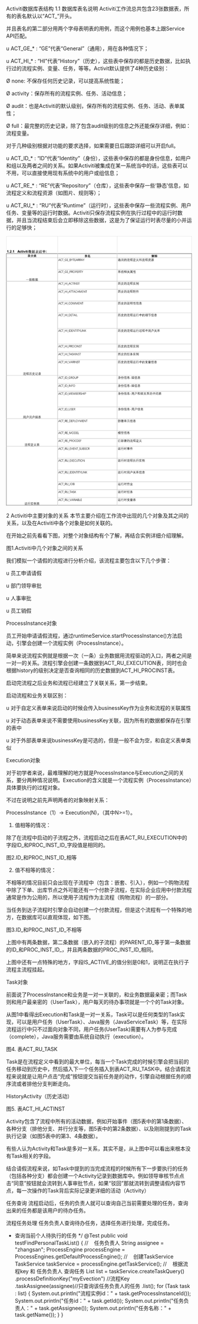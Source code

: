 Activiti数据库表结构
1.1      数据库表名说明
Activiti工作流总共包含23张数据表，所有的表名默认以“ACT_”开头。

并且表名的第二部分用两个字母表明表的用例，而这个用例也基本上跟Service API匹配。

u  ACT_GE_* : “GE”代表“General”（通用），用在各种情况下；

u  ACT_HI_* : “HI”代表“History”（历史），这些表中保存的都是历史数据，比如执行过的流程实例、变量、任务，等等。Activit默认提供了4种历史级别：

Ø  none: 不保存任何历史记录，可以提高系统性能；

Ø  activity：保存所有的流程实例、任务、活动信息；

Ø  audit：也是Activiti的默认级别，保存所有的流程实例、任务、活动、表单属性；

Ø  full：最完整的历史记录，除了包含audit级别的信息之外还能保存详细，例如：流程变量。

对于几种级别根据对功能的要求选择，如果需要日后跟踪详细可以开启full。



u  ACT_ID_* : “ID”代表“Identity”（身份），这些表中保存的都是身份信息，如用户和组以及两者之间的关系。如果Activiti被集成在某一系统当中的话，这些表可以不用，可以直接使用现有系统中的用户或组信息；

u  ACT_RE_* : “RE”代表“Repository”（仓库），这些表中保存一些‘静态’信息，如流程定义和流程资源（如图片、规则等）；

u  ACT_RU_* : “RU”代表“Runtime”（运行时），这些表中保存一些流程实例、用户任务、变量等的运行时数据。Activiti只保存流程实例在执行过程中的运行时数据，并且当流程结束后会立即移除这些数据，这是为了保证运行时表尽量的小并运行的足够快；


![img_4.png](img_4.png)


2  Activiti中主要对象的关系
本节主要介绍在工作流中出现的几个对象及其之间的关系，以及在Activiti中各个对象是如何关联的。

在开始之前先看看下图，对整个对象结构有个了解，再结合实例详细介绍理解。

图1.Activiti中几个对象之间的关系

我们模拟一个请假的流程进行分析介绍，该流程主要包含以下几个步骤：

u  员工申请请假

u  部门领导审批

u  人事审批

u  员工销假



ProcessInstance对象

员工开始申请请假流程，通过runtimeService.startProcessInstance()方法启动，引擎会创建一个流程实例（ProcessInstance）。

简单来说流程实例就是根据一次（一条）业务数据用流程驱动的入口，两者之间是一对一的关系。流程引擎会创建一条数据到ACT_RU_EXECUTION表，同时也会根据history的级别决定是否查询相同的历史数据到ACT_HI_PROCINST表。

启动完流程之后业务和流程已经建立了关联关系，第一步结束。

启动流程和业务关联区别：

u 对于自定义表单来说启动的时候会传入businessKey作为业务和流程的关联属性

u 对于动态表单来说不需要使用businessKey关联，因为所有的数据都保存在引擎的表中

u 对于外部表单来说businessKey是可选的，但是一般不会为空，和自定义表单类似



Execution对象

对于初学者来说，最难理解的地方就是ProcessInstance与Execution之间的关系，要分两种情况说明。Execution的含义就是一个流程实例（ProcessInstance）具体要执行的过程对象。

不过在说明之前先声明两者的对象映射关系：

ProcessInstance（1）→ Execution(N)，（其中N>=1）。

1)  值相等的情况：

除了在流程中启动的子流程之外，流程启动之后在表ACT_RU_EXECUTION中的字段ID_和PROC_INST_ID_字段值是相同的。

图2.ID_和PROC_INST_ID_相等

2)  值不相等的情况：

不相等的情况目前只会出现在子流程中（包含：嵌套、引入），例如一个购物流程中除了下单、出库节点之外可能还有一个付款子流程，在实际企业应用中付款流程通常是作为公用的，所以使用子流程作为主流程（购物流程）的一部分。

当任务到达子流程时引擎会自动创建一个付款流程，但是这个流程有一个特殊的地方，在数据库可以直观体现，如下图。

图3.ID_和PROC_INST_ID_不相等

上图中有两条数据，第二条数据（嵌入的子流程）的PARENT_ID_等于第一条数据的ID_和PROC_INST_ID_，并且两条数据的PROC_INST_ID_相同。

上图中还有一点特殊的地方，字段IS_ACTIVE_的值分别是0和1，说明正在执行子流程主流程挂起。



Task对象

前面说了ProcessInstance和业务是一对一关联的，和业务数据最亲密；而Task则和用户最亲密的（UserTask），用户每天的待办事项就是一个个的Task对象。

从图1中看得出Execution和Task是一对一关系，Task可以是任何类型的Task实现，可以是用户任务（UserTask）、Java服务（JavaServiceTask）等，在实际流程运行中只不过面向对象不同，用户任务(UserTask)需要有人为参与完成（complete），Java服务需要由系统自动执行（execution）。

图4. 表ACT_RU_TASK

Task是在流程定义中看到的最大单位，每当一个Task完成的时候引擎会把当前的任务移动到历史中，然后插入下一个任务插入到表ACT_RU_TASK中。结合请假流程来说就是让用户点击“完成”按钮提交当前任务是的动作，引擎自动根据任务的顺序流或者排他分支判断走向。



HistoryActivity（历史活动）

图5. 表ACT_HI_ACTINST



Activity包含了流程中所有的活动数据，例如开始事件（图5表中的第1条数据）、各种分支（排他分支、并行分支等，图5表中的第2条数据）、以及刚刚提到的Task执行记录（如图5表中的第3、4条数据）。

有些人认为Activity和Task是多对一关系，其实不是，从上图中可以看出来根本没有Task相关的字段。

结合请假流程来说，如Task中提到的当完成流程的时候所有下一步要执行的任务（包括各种分支）都会创建一个Activity记录到数据库中。例如领导审核节点点击“同意”按钮就会流转到人事审批节点，如果“驳回”那就流转到调整请假内容节点，每一次操作的Task背后实际记录更详细的活动（Activity）




任务查询
流程启动后，任务的负责人就可以查询自己当前需要处理的任务，查询出来的任务都是该用户的待办任务。

 流程任务处理
任务负责人查询待办任务，选择任务进行处理，完成任务。
* 查询当前个人待执行的任务
*/
@Test
public void testFindPersonalTaskList() {
//    任务负责人
String assignee = "zhangsan";
ProcessEngine processEngine = ProcessEngines.getDefaultProcessEngine();
//    创建TaskService
TaskService taskService = processEngine.getTaskService();
//    根据流程key 和 任务负责人 查询任务
List<Task> list = taskService.createTaskQuery()
.processDefinitionKey("myEvection") //流程Key
.taskAssignee(assignee)//只查询该任务负责人的任务
.list();
for (Task task : list) {
System.out.println("流程实例id：" + task.getProcessInstanceId());
System.out.println("任务id：" + task.getId());
System.out.println("任务负责人：" + task.getAssignee());
System.out.println("任务名称：" + task.getName());
}
}